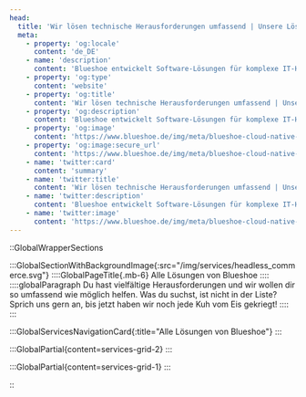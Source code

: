 ```yaml
---
head:
  title: 'Wir lösen technische Herausforderungen umfassend | Unsere Lösungen'
  meta:
    - property: 'og:locale'
      content: 'de_DE'
    - name: 'description'
      content: 'Blueshoe entwickelt Software-Lösungen für komplexe IT-Herausforderungen. Wir begleiten dich vom ersten Schritt über den Go-Live bis zum kontinuierlichen Betrieb. Sprich uns an!'
    - property: 'og:type'
      content: 'website'
    - property: 'og:title'
      content: 'Wir lösen technische Herausforderungen umfassend | Unsere Lösungen'
    - property: 'og:description'
      content: 'Blueshoe entwickelt Software-Lösungen für komplexe IT-Herausforderungen. Wir begleiten dich vom ersten Schritt über den Go-Live bis zum kontinuierlichen Betrieb. Sprich uns an!'
    - property: 'og:image'
      content: 'https://www.blueshoe.de/img/meta/blueshoe-cloud-native-devlopment.png'
    - property: 'og:image:secure_url'
      content: 'https://www.blueshoe.de/img/meta/blueshoe-cloud-native-devlopment.png'
    - name: 'twitter:card'
      content: 'summary'
    - name: 'twitter:title'
      content: 'Wir lösen technische Herausforderungen umfassend | Unsere Lösungen'
    - name: 'twitter:description'
      content: 'Blueshoe entwickelt Software-Lösungen für komplexe IT-Herausforderungen. Wir begleiten dich vom ersten Schritt über den Go-Live bis zum kontinuierlichen Betrieb. Sprich uns an!'
    - name: 'twitter:image'
      content: 'https://www.blueshoe.de/img/meta/blueshoe-cloud-native-devlopment.png'
---
```


::GlobalWrapperSections

  :::GlobalSectionWithBackgroundImage{:src="/img/services/headless_commerce.svg"}
    ::::GlobalPageTitle{.mb-6}
    Alle Lösungen von Blueshoe
    ::::
    ::::globalParagraph
    Du hast vielfältige Herausforderungen und wir wollen dir so umfassend wie möglich helfen. Was du suchst, ist nicht in der Liste? Sprich uns gern an, bis jetzt haben wir noch jede Kuh vom Eis gekriegt!
    ::::
  :::

  :::GlobalServicesNavigationCard{:title="Alle Lösungen von Blueshoe"}
  :::

  <!--- Service Grid --->
  :::GlobalPartial{content=services-grid-2}
  :::

  <!--- Service Grid --->
  :::GlobalPartial{content=services-grid-1}
  :::

::
